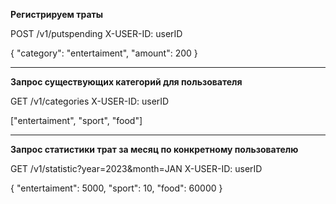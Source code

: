 **Регистрируем траты**

POST /v1/putspending
X-USER-ID: userID

{
"category": "entertaiment",
"amount": 200
}

--------

**Запрос существующих категорий для пользователя**

GET /v1/categories
X-USER-ID: userID

["entertaiment", "sport", "food"]

--------

**Запрос статистики трат за месяц по конкретному пользователю**

GET /v1/statistic?year=2023&month=JAN
X-USER-ID: userID

{
"entertaiment": 5000,
"sport": 10,
"food": 60000
}